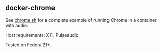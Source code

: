 ## docker-chrome

See [chrome.sh](https://github.com/Nightling/dockerfiles/blob/master/_desktop/chrome/chrome.sh)
for a complete example of running Chrome in a container with audio.

Host requirements: X11, Pulseaudio.

Tested on Fedora 21+.
